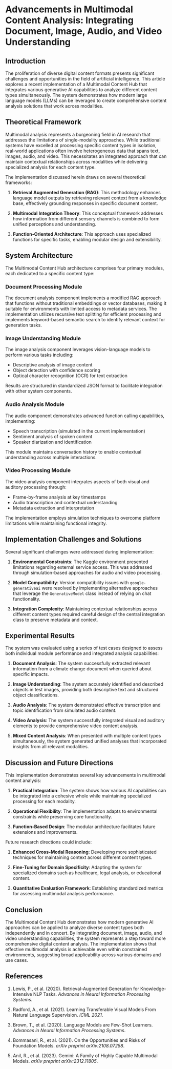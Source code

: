 # Advancements in Multimodal Content Analysis: Integrating Document, Image, Audio, and Video Understanding

## Introduction

The proliferation of diverse digital content formats presents significant challenges and opportunities in the field of artificial intelligence. This article explores a recent implementation of a Multimodal Content Hub that integrates various generative AI capabilities to analyze different content types simultaneously. The system demonstrates how modern large language models (LLMs) can be leveraged to create comprehensive content analysis solutions that work across modalities.

## Theoretical Framework

Multimodal analysis represents a burgeoning field in AI research that addresses the limitations of single-modality approaches. While traditional systems have excelled at processing specific content types in isolation, real-world applications often involve heterogeneous data that spans text, images, audio, and video. This necessitates an integrated approach that can maintain contextual relationships across modalities while delivering specialized analysis for each content type.

The implementation discussed herein draws on several theoretical frameworks:

1. **Retrieval Augmented Generation (RAG)**: This methodology enhances language model outputs by retrieving relevant context from a knowledge base, effectively grounding responses in specific document content.

2. **Multimodal Integration Theory**: This conceptual framework addresses how information from different sensory channels is combined to form unified perceptions and understanding.

3. **Function-Oriented Architecture**: This approach uses specialized functions for specific tasks, enabling modular design and extensibility.

## System Architecture

The Multimodal Content Hub architecture comprises four primary modules, each dedicated to a specific content type:

### Document Processing Module

The document analysis component implements a modified RAG approach that functions without traditional embeddings or vector databases, making it suitable for environments with limited access to metadata services. The implementation utilizes recursive text splitting for efficient processing and implements keyword-based semantic search to identify relevant context for generation tasks.

### Image Understanding Module

The image analysis component leverages vision-language models to perform various tasks including:
- Descriptive analysis of image content
- Object detection with confidence scoring
- Optical character recognition (OCR) for text extraction

Results are structured in standardized JSON format to facilitate integration with other system components.

### Audio Analysis Module

The audio component demonstrates advanced function calling capabilities, implementing:
- Speech transcription (simulated in the current implementation)
- Sentiment analysis of spoken content
- Speaker diarization and identification

This module maintains conversation history to enable contextual understanding across multiple interactions.

### Video Processing Module

The video analysis component integrates aspects of both visual and auditory processing through:
- Frame-by-frame analysis at key timestamps
- Audio transcription and contextual understanding
- Metadata extraction and interpretation

The implementation employs simulation techniques to overcome platform limitations while maintaining functional integrity.

## Implementation Challenges and Solutions

Several significant challenges were addressed during implementation:

1. **Environmental Constraints**: The Kaggle environment presented limitations regarding external service access. This was addressed through simulation-based approaches for audio and video processing.

2. **Model Compatibility**: Version compatibility issues with `google-generativeai` were resolved by implementing alternative approaches that leverage the `GenerativeModel` class instead of relying on chat functionality.

3. **Integration Complexity**: Maintaining contextual relationships across different content types required careful design of the central integration class to preserve metadata and context.

## Experimental Results

The system was evaluated using a series of test cases designed to assess both individual module performance and integrated analysis capabilities:

1. **Document Analysis**: The system successfully extracted relevant information from a climate change document when queried about specific impacts.

2. **Image Understanding**: The system accurately identified and described objects in test images, providing both descriptive text and structured object classifications.

3. **Audio Analysis**: The system demonstrated effective transcription and topic identification from simulated audio content.

4. **Video Analysis**: The system successfully integrated visual and auditory elements to provide comprehensive video content analysis.

5. **Mixed Content Analysis**: When presented with multiple content types simultaneously, the system generated unified analyses that incorporated insights from all relevant modalities.

## Discussion and Future Directions

This implementation demonstrates several key advancements in multimodal content analysis:

1. **Practical Integration**: The system shows how various AI capabilities can be integrated into a cohesive whole while maintaining specialized processing for each modality.

2. **Operational Flexibility**: The implementation adapts to environmental constraints while preserving core functionality.

3. **Function-Based Design**: The modular architecture facilitates future extensions and improvements.

Future research directions could include:

1. **Enhanced Cross-Modal Reasoning**: Developing more sophisticated techniques for maintaining context across different content types.

2. **Fine-Tuning for Domain Specificity**: Adapting the system for specialized domains such as healthcare, legal analysis, or educational content.

3. **Quantitative Evaluation Framework**: Establishing standardized metrics for assessing multimodal analysis performance.

## Conclusion

The Multimodal Content Hub demonstrates how modern generative AI approaches can be applied to analyze diverse content types both independently and in concert. By integrating document, image, audio, and video understanding capabilities, the system represents a step toward more comprehensive digital content analysis. The implementation shows that effective multimodal analysis is achievable even within constrained environments, suggesting broad applicability across various domains and use cases.

## References

1. Lewis, P., et al. (2020). Retrieval-Augmented Generation for Knowledge-Intensive NLP Tasks. *Advances in Neural Information Processing Systems*.

2. Radford, A., et al. (2021). Learning Transferable Visual Models From Natural Language Supervision. *ICML 2021*.

3. Brown, T., et al. (2020). Language Models are Few-Shot Learners. *Advances in Neural Information Processing Systems*.

4. Bommasani, R., et al. (2021). On the Opportunities and Risks of Foundation Models. *arXiv preprint arXiv:2108.07258*.

5. Anil, R., et al. (2023). Gemini: A Family of Highly Capable Multimodal Models. *arXiv preprint arXiv:2312.11805*. 
